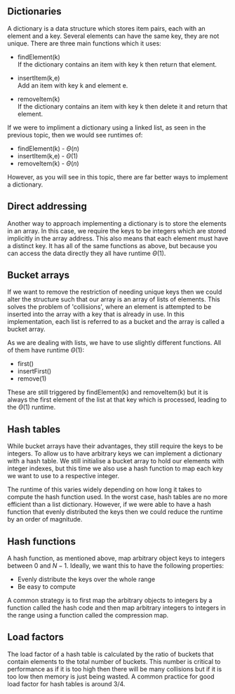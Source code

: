 ## Dictionaries

A dictionary is a data structure which stores item pairs, each with an element and a key. Several elements can have the same key, they are not unique. There are three main functions which it uses:

- findElement(k) <br>
  If the dictionary contains an item with key k then return that element.

- insertItem(k,e) <br>
  Add an item with key k and element e.

- removeItem(k) <br>
  If the dictionary contains an item with key k then delete it and return that element.

If we were to impliment a dictionary using a linked list, as seen in the previous topic, then we would see runtimes of:

- findElement(k) - $\Theta(n)$
- insertItem(k,e) - $\Theta(1)$
- removeItem(k) - $\Theta(n)$

However, as you will see in this topic, there are far better ways to implement a dictionary.

## Direct addressing

Another way to approach implementing a dictionary is to store the elements in an array. In this case, we require the keys to be integers which are stored implicitly in the array address. This also means that each element must have a distinct key. It has all of the same functions as above, but because you can access the data directly they all have runtime $\Theta(1)$.

## Bucket arrays

If we want to remove the restriction of needing unique keys then we could alter the structure such that our array is an array of lists of elements. This solves the problem of 'collisions', where an element is attempted to be inserted into the array with a key that is already in use. In this implementation, each list is referred to as a bucket and the array is called a bucket array.

As we are dealing with lists, we have to use slightly different functions. All of them have runtime $\Theta(1)$:

- first()
- insertFirst()
- remove(1)

These are still triggered by findElement(k) and removeItem(k) but it is always the first element of the list at that key which is processed, leading to the $\Theta(1)$ runtime.

## Hash tables

While bucket arrays have their advantages, they still require the keys to be integers. To allow us to have arbitrary keys we can implement a dictionary with a hash table. We still initialise a bucket array to hold our elements with integer indexes, but this time we also use a hash function to map each key we want to use to a respective integer.

The runtime of this varies widely depending on how long it takes to compute the hash function used. In the worst case, hash tables are no more efficient than a list dictionary. However, if we were able to have a hash function that evenly distributed the keys then we could reduce the runtime by an order of magnitude.

## Hash functions

A hash function, as mentioned above, map arbitrary object keys to integers between 0 and $N-1$. Ideally, we want this to have the following properties:

- Evenly distribute the keys over the whole range
- Be easy to compute

A common strategy is to first map the arbitrary objects to integers by a function called the hash code and then map arbitrary integers to integers in the range using a function called the compression map.

<!-- ## Polynomials -->

<!-- ## Compression maps -->

## Load factors

The load factor of a hash table is calculated by the ratio of buckets that contain elements to the total number of buckets. This number is critical to performance as if it is too high then there will be many collisions but if it is too low then memory is just being wasted. A common practice for good load factor for hash tables is around 3/4.
